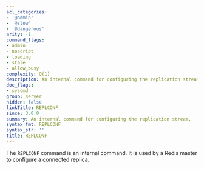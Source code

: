 ```yaml
---
acl_categories:
- '@admin'
- '@slow'
- '@dangerous'
arity: -1
command_flags:
- admin
- noscript
- loading
- stale
- allow_busy
complexity: O(1)
description: An internal command for configuring the replication stream.
doc_flags:
- syscmd
group: server
hidden: false
linkTitle: REPLCONF
since: 3.0.0
summary: An internal command for configuring the replication stream.
syntax_fmt: REPLCONF
syntax_str: ''
title: REPLCONF
---
```

The `REPLCONF` command is an internal command.
It is used by a Redis master to configure a connected replica.